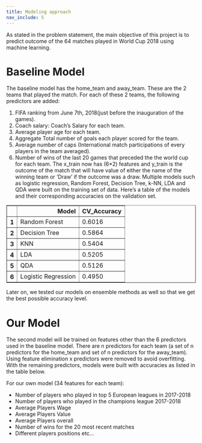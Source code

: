 ```yaml
---
title: Modeling approach
nav_include: 5
---
```


As stated in the problem statement, the main objective of this project is to predict outcome of the 64
matches played in World Cup 2018 using machine learning.

# Baseline Model

The baseline model has the home_team and away_team. These are the 2 teams that played the
match. For each of these 2 teams, the following predictors are added:
1. FIFA ranking from June 7th, 2018(just before the inauguration of the games).
2. Coach salary: Coach’s Salary for each team.
3. Average player age for each team.
4. Aggregate Total number of goals each player scored for the team.
5. Average number of caps (International match participations of every players in the team averaged).
6. Number of wins of the last 20 games that preceded the the world cup for each team.
The x_train now has (6*2) features and y_train is the outcome of the match that will have value of either
the name of the winning team or ‘Draw’ if the outcome was a draw. Multiple models such as logistic regression,
Random Forest, Decision Tree, k-NN, LDA and QDA were built on the training set of data. Here’s a
table of the models and their corresponding accuracies on the validation set.

<div>
<style scoped>
    .dataframe tbody tr th:only-of-type {
        vertical-align: middle;
    }

    .dataframe tbody tr th {
        vertical-align: top;
    }

    .dataframe thead th {
        text-align: right;
    }
</style>
<table border="1" class="dataframe">
  <thead>
    <tr style="text-align: right;">
      <th></th>
      <th>Model</th>
      <th>CV_Accuracy</th>
    </tr>
  </thead>
  <tbody>
    <tr>
      <th>1</th>
      <td>Random Forest</td>
      <td>0.6016</td>
    </tr>
    <tr>
      <th>2</th>
      <td>Decision Tree</td>
      <td>0.5864</td>
    </tr>
    <tr>
      <th>3</th>
      <td>KNN</td>
      <td>0.5404</td>
    </tr>
    <tr>
      <th>4</th>
      <td>LDA</td>
      <td>0.5205</td>
    </tr>
    <tr>
      <th>5</th>
      <td>QDA</td>
      <td>0.5126</td>
    </tr>
    <tr>
      <th>6</th>
      <td>Logistic Regression</td>
      <td>0.4950</td>
    </tr>
  </tbody>
</table>
</div>

Later on, we tested our models on ensemble methods as well so that we get the best possible accuracy level.



# Our Model

The second model will be trained on features other than the 6 predictors used in the baseline model.
There are n predictors for each team (a set of n predictors for the home_team and set of n predictors
for the away_team). Using feature elimination x predictors were removed to avoid overfitting. With the
remaining predictors, models were built with accuracies as listed in the table below.

For our own model (34 features for each team):
- Number of players who played in top 5 European leagues in 2017-2018
- Number of players who played in the champions league 2017-2018
- Average Players Wage
- Average Players Value
- Average Players overall
- Number of wins for the 20 most recent matches
- Different players positions etc…
